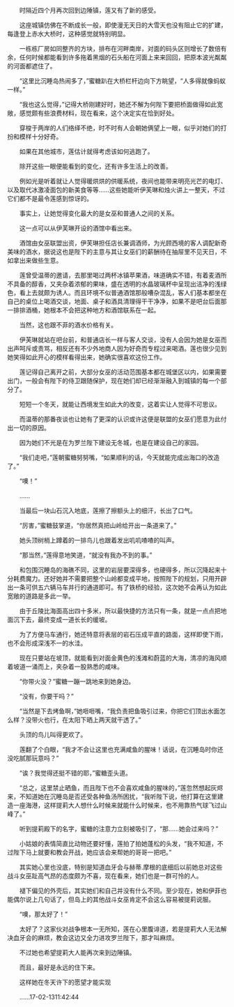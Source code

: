 　　时隔近四个月再次回到边陲镇，莲又有了新的感受。

　　这座城镇仿佛在不断成长一般，即使漫无天日的大雪天也没有阻止它的扩建，每逢登上赤水大桥时，这种感觉就特别明显。

　　一栋栋厂房如同整齐的方块，排布在河畔南岸，对面的码头区则增长了数倍有余，任何时候都能看到许多拖着黑烟的石头船在河面上来来回回，把原本波光粼粼的河面都遮住了。

　　“这里比沉睡岛热闹多了，”蜜糖趴在大桥栏杆边向下方眺望，“人多得就像蚂蚁一样。”

　　“我也这么觉得，”记得大桥刚建好时，她还不解为何陛下要把桥面做得如此宽敞，感觉颇有些浪费材料，现在看来，这个决定实在恰到好处。

　　穿梭于两岸的人们络绎不绝，时不时有人会朝她俩望上一眼，似乎对她们的打扮和模样十分好奇。

　　如果在其他城市，莲估计就得考虑该如何逃跑了。

　　除开这些一眼便能看到的变化，还有许多生活上的改善。

　　例如光是听着就让人觉得暖烘烘的供暖系统，夜间也能带来明亮光芒的电灯、以及取代冰激凌面包的新美食等等……这些她能听伊芙琳和烛火讲上一整天，不过它们都不是最令莲感到惊讶的。

　　事实上，让她觉得变化最大的是女巫和普通人之间的关系。

　　这一点可以从伊芙琳开设的酒馆中看出来。

　　酒馆由女巫联盟出资，伊芙琳担任店长兼调酒师，为光顾西境的客人调配新奇美味的酒水，据说这也是陛下的主意与其让女巫们的薪酬待在抽屉里不见天日，不如拿出来做些生意。

　　莲曾受温蒂的邀请，去那里喝过两杯冰镇苹果酒，味道确实不错，有着麦酒所不具备的醇香，又夹杂着浓郁的果味，盛在透明的水晶玻璃杯中呈现出洁净的浅绿色，看上去就颇为诱人。而且环境不似普通酒馆那般嘈杂混乱，客人们基本都坐在自己的桌位上喝酒交谈，地面、桌子和酒具清理得干干净净，如果不是吧台后面那一排排酒桶，她根本不会把这种地方和酒馆联系在一起。

　　当然，这也跟不菲的酒水价格有关。

　　伊芙琳就站在吧台前，和普通店长一样与客人交谈，没有人会因为她是女巫而出声呵斥或责骂，相反还有不少外地商人因为好奇而专程过来喝酒。莲也很少见到她笑得如此开心的模样看得出来，她确实很喜欢这份工作。

　　莲记得自己离开之前，大部分女巫的活动范围基本都在城堡区以内，如果需要出门，一般会有陛下的侍卫跟随保护，现在她们却已经渐渐融入到城镇的每一个部分了。

　　短短一个冬天，就能让西境发生如此大的改变，这着实让人觉得不可思议。

　　而温蒂的那番夜谈也让她有了更深的认识或许这便是联盟的女巫们愿意为此付出一切的原因。

　　因为她们不光是在为罗兰陛下建设无冬城，也是在建设自己的家园。

　　“我们走吧，”莲朝蜜糖努努嘴，“如果顺利的话，今天就能完成出海口的改造了。”

　　“噢！”

　　……

　　当最后一块山石沉入地底，莲擦了擦额头上的细汗，长出了口气。

　　“厉害，”蜜糖鼓掌道，“你居然真把山岭给开出一条道来了。”

　　她头顶树梢上蹲着的一排鸟儿也跟着发出叽叽喳喳的叫声。

　　“那当然，”莲得意地笑道，“就没有我办不到的事。”

　　和包围沉睡岛的海礁不同，这里的岩层要深得多，也硬得多，所以沉降起来十分耗费魔力。还好她并不需要把整个山岭都变成平地，按照陛下的规划，只用开辟出一条可供五六辆马车并行的通道即可。有了铁桥的经验，这次她不会再认为如此宽敞的道路是多此一举。

　　由于丘陵比海面高出四十多米，所以最快捷的方法只有一条，就是一点点把地面沉下去，最终变成一道长长的缓坡。

　　为了方便马车通行，她还特意将表层的岩石压成平直的路面，这样即使下雨，也不会形成深浅不一的水洼。

　　现在只要站在坡顶，就能看到对面金黄色的浅滩和蔚蓝的大海，清凉的海风顺着坡道一涌而上，夹杂着一股熟悉的咸味。

　　“你带火没？”蜜糖一蹦一跳地来到她身边。

　　“没有，你要干吗？”

　　“当然是下去烤鱼啊，”她咂咂嘴，“我负责把鱼吸引过来，你把它们顶出水面怎么样？没带火也行，在太阳下晒上两天就干透了。”

　　头顶的鸟儿叫得更欢了。

　　莲翻了个白眼，“我才不会让这里也充满咸鱼的腥味！话说，在沉睡岛时你还没吃腻那玩意吗？”

　　“诶？我觉得还挺不错的耶，”蜜糖歪头道。

　　“总之，这里禁止晒鱼，而且陛下也不会喜欢咸鱼的腥味的，”莲忽然想起灰烬来，不知道她在沉睡岛是否还受各种鱼汤所困扰，“我听陛下说，他打算在这里建造一座海港，这样提莉大人想什么时候来就能什么时候来，也不用靠热气球飞过山峰了。”

　　听到提莉殿下的名字，蜜糖的注意力立刻被吸引了，“那……她会过来吗？”

　　小姑娘的表情简直比动物还要好懂，莲拍了拍她蓬松的头发，“我不知道，不过陛下马上就要和教会开战，她应该会来帮她的哥哥一把吧。”

　　其实她心里也没底，特别是知道血牙会与赫蒂.摩根的底细后以前她总对这些战斗女巫趾高气昂的态度颇为不喜，现在看来，她们也是一群可怜的人。

　　褪下偏见的外壳后，其实她们和自己并没有什么不同。至少现在，她和伊菲也能偶尔说上几句话了，但岛上的其他战斗女巫肯定不会这么容易被提莉说服。

　　“噢，那太好了！”

　　太好了？这家伙对战争根本一无所知，莲在心里腹诽道，若是提莉大人无法解决血牙会的麻烦，教会这边又全力进攻罗兰陛下，那才叫麻烦。

　　不过她也希望提莉大人能再次来到边陲镇。

　　而且，最好是永远的住下来。

　　这样她在冬天许下的愿望才能实现

　　……17-02-1311:42:44
